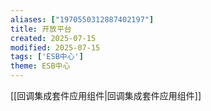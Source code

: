 ```yaml
---
aliases: ["1970550312887402197"]
title: 开放平台
created: 2025-07-15
modified: 2025-07-15
tags: ['ESB中心']
theme: ESB中心
---
```


[[回调集成套件应用组件|回调集成套件应用组件]]
